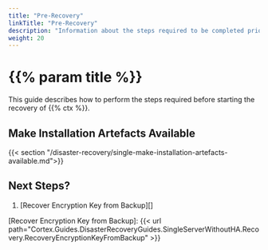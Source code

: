 ```yaml
---
title: "Pre-Recovery"
linkTitle: "Pre-Recovery"
description: "Information about the steps required to be completed prior to starting the recovery process."
weight: 20
---
```


# {{% param title %}}

This guide describes how to perform the steps required before starting the recovery of {{% ctx %}}.

## Make Installation Artefacts Available

{{< section "/disaster-recovery/single-make-installation-artefacts-available.md">}}

## Next Steps?

1. [Recover Encryption Key from Backup][]

[Recover Encryption Key from Backup]: {{< url path="Cortex.Guides.DisasterRecoveryGuides.SingleServerWithoutHA.Recovery.RecoveryEncryptionKeyFromBackup" >}}
